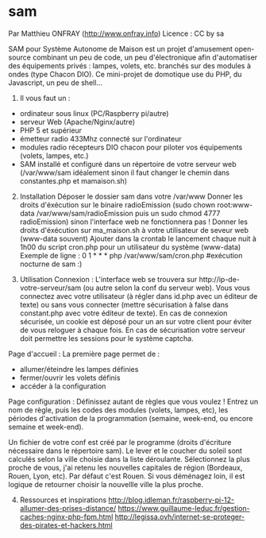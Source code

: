 # sam

Par Matthieu ONFRAY (http://www.onfray.info)
Licence : CC by sa

SAM pour Système Autonome de Maison est un projet d'amusement open-source combinant un peu de code, un peu d'électronique afin d'automatiser des équipements privés : lampes, volets, etc. branchés sur des modules à ondes (type Chacon DIO). Ce mini-projet de domotique use du PHP, du Javascript, un peu de shell...

1) Il vous faut un :
- ordinateur sous linux (PC/Raspberry pi/autre)
- serveur Web (Apache/Nginx/autre)
- PHP 5 et supérieur
- émetteur radio 433Mhz connecté sur l'ordinateur
- modules radio récepteurs DIO chacon pour piloter vos équipements (volets, lampes, etc.)
- SAM installé et configuré dans un répertoire de votre serveur web (/var/www/sam idéalement sinon il faut changer le chemin dans constantes.php et mamaison.sh)

2) Installation
Déposer le dossier sam dans votre /var/www
Donner les droits d'éxécution sur le binaire radioEmission (sudo chown root:www-data /var/www/sam/radioEmission
puis un sudo chmod 4777 radioEmission) sinon l'interface web ne fonctionnera pas !
Donner les droits d'éxécution sur ma_maison.sh à votre utilisateur de seveur web (www-data souvent)
Ajouter dans la crontab le lancement chaque nuit à 1h00 du script cron.php pour un utilisateur du système (www-data)
Exemple de ligne : 
0 1 * * * php /var/www/sam/cron.php #exécution nocturne de sam :)

3) Utilisation
Connexion : 
L'interface web se trouvera sur http://ip-de-votre-serveur/sam (ou autre selon la conf du serveur web).
Vous vous connectez avec votre utilisateur (à régler dans id.php avec un éditeur de texte) ou sans vous connecter (mettre sécurisation à false dans constant.php avec votre éditeur de texte). En cas de connexion sécurisée, un cookie est déposé pour un an sur votre client pour éviter de vous reloguer à chaque fois.
En cas de sécurisation votre serveur doit permettre les sessions pour le système captcha.

Page d'accueil :
La première page permet de :
- allumer/éteindre les lampes définies 
- fermer/ouvrir les volets définis
- accéder à la configuration

Page configuration :
Définissez autant de règles que vous voulez ! Entrez un nom de règle, puis les codes des modules (volets, lampes, etc), les périodes d'activation de la programmation (semaine, week-end, ou encore semaine et week-end). 

Un fichier de votre conf est créé par le programme (droits d'écriture nécessaire dans le répertoire sam).
Le lever et le coucher du soleil sont calculés selon la ville choisie dans la liste déroulante. Sélectionnez la plus proche de vous, j'ai retenu les nouvelles capitales de région (Bordeaux, Rouen, Lyon, etc). Par défaut c'est Rouen.
Si vous déménagez loin, il est logique de retourner choisir la nouvellle ville la plus proche.

4) Ressources et inspirations
http://blog.idleman.fr/raspberry-pi-12-allumer-des-prises-distance/
https://www.guillaume-leduc.fr/gestion-caches-nginx-php-fpm.html
http://legissa.ovh/internet-se-proteger-des-pirates-et-hackers.html

